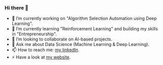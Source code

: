 ### Hi there 👋
- 🔭 I’m currently working on "Algorithm Selection Automation using Deep Learning".
- 🌱 I’m currently learning "Reinforcement Learning" and building my skills in "Entrepreneurship".
- 👯 I’m looking to collaborate on AI-based projects.
- 💬 Ask me about Data Science (Machine Learning & Deep Learning).
- 📫 How to reach me: [my linkedIn](https://www.linkedin.com/in/mohamadalissa/).
- ⚡ Have a look at [my website](https://mohamadalissa.github.io/).

<!--
**MohamadALissa/MohamadALissa** is a ✨ _special_ ✨ repository because its `README.md` (this file) appears on your GitHub profile.

Here are some ideas to get you started:

- 🔭 I’m currently working on "Algorithm Selection Automation using Deep Learning"
- 🌱 I’m currently learning "Reinforcement Learning" and building my skills in "Entrepreneurship"
- 👯 I’m looking to collaborate on AI-based projects
- 🤔 I’m looking for help with ...
- 💬 Ask me about ...
- 📫 How to reach me: ...
- 😄 Pronouns: ...
- ⚡ Fun fact: ...
-->
